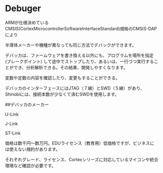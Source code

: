 # Debuger

ARMが仕様決めているCMSIS(CortexMicrocontrollerSoftwareInterfaceStandard)規格のCMSIS-DAPにより

半導体メーカーや機種が異なっても同じ方法でデバックができます。

デバッカは、ファームウェアを書き換える以外にも、プログラムを場所を指定(ブレークポイント)
して途中でストップしたり、あるいは、一行づつ実行することができ、分析解析できる。その結果、開発しやすくなります。

変数や定数の内容を確認したり、変更もすることができる。

デバッカのインターフェースにはJTAG（７線）とSWD（５線）があり、Shinobiには、接続本数が少なくて済むSWDを使用します。

##デバッカのメーカー

U-Link

J-Link

ST-Link

価格は数千円～数万円。EDUライセンス（教育用）低価格ですが、ビジネスには使えない規約があります。

それぞれグレード、ライセンス、Cortexシリーズに対応しているマイコンや統合環境など確認が必要です。

